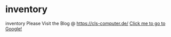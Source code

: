 # inventory
 inventory
Please Visit the Blog @ https://cls-computer.de/
[Click me to go to Google!](https://www.google.com)
